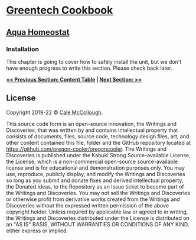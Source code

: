 # [Greentech Cookbook](../../)

## [Aqua Homeostat](./)

### Installation

This chapter is going to cover how to safely install the unit, but we don't have enough progress to write this section. Please check back later.

**[<< Previous Section: Content Table](../) | [Next Section: >>](.md)**

## License

Copyright 2019-22 © [Cale McCollough](https://cookingwithcale.org).

This source code form is an open-source innovation, the Writings and Discoveries, that was written by and contains intellectual property that consists of documents, files, source code, technology design files, art, and other content contained this file, folder and the GitHub repository located at <https://github.com/oregon-cooler/oregoncooler>. The Writings and Discoveries is published under the Kabuki Strong Source-available License, the License, which is a non-commercial open-source source-available license and is for educational and demonstration purposes only. You may use, reproduce, publicly display, and modify the Writings and Discoveries so long as you submit and donate fixes and derived intellectual property, the Donated Ideas, to the Repository as an Issue ticket to become part of the Writings and Discoveries. You may not sell the Writings and Discoveries or otherwise profit from derivative works created from the Writings and Discoveries without the expressed written permission of the above copyright holder. Unless required by applicable law or agreed to in writing, the Writings and Discoveries distributed under the License is distributed on an "AS IS" BASIS, WITHOUT WARRANTIES OR CONDITIONS OF ANY KIND, either express or implied.
